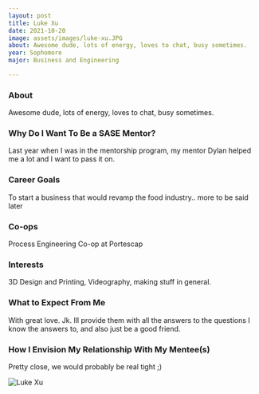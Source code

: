 ```yaml
---
layout: post
title: Luke Xu 
date: 2021-10-20
image: assets/images/luke-xu.JPG
about: Awesome dude, lots of energy, loves to chat, busy sometimes.
year: Sophomore
major: Business and Engineering

---
```


### About

Awesome dude, lots of energy, loves to chat, busy sometimes.

### Why Do I Want To Be a SASE Mentor?

Last year when I was in the mentorship program, my mentor Dylan helped me a lot and I want to pass it on.

### Career Goals

To start a business that would revamp the food industry.. more to be said later

### Co-ops

Process Engineering Co-op at Portescap

### Interests

3D Design and Printing, Videography, making stuff in general.

### What to Expect From Me

With great love. Jk. Ill provide them with all the answers to the questions I know the answers to, and also just be a good friend.

### How I Envision My Relationship With My Mentee(s) 

Pretty close, we would probably be real tight ;)

<div class="text-center my-5">
    <img src=""assets/images/luke-xu.JPG" alt="Luke Xu" class="rounded post-img" />
</div>
